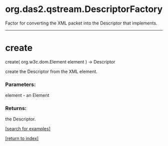 # org.das2.qstream.DescriptorFactory

Factor for converting the XML packet into the Descriptor that implements.

***
<a name="create"></a>
# create
create( org.w3c.dom.Element element ) &rarr; Descriptor

create the Descriptor from the XML element.

### Parameters:
element - an Element

### Returns:
the Descriptor.

<a href="https://github.com/autoplot/dev/search?q=create&unscoped_q=create">[search for examples]</a>

<a href="https://github.com/autoplot/documentation/blob/master/javadoc/index-all.md">[return to index]</a>

